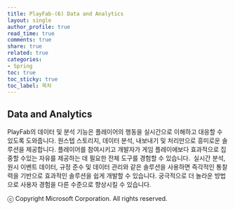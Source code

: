 ```yaml
---
title: PlayFab-(6) Data and Analytics
layout: single
author_profile: true
read_time: true
comments: true
share: true
related: true
categories:
- Spring
toc: true
toc_sticky: true
toc_label: 목차
---
```



## Data and Analytics
PlayFab의 데이터 및 분석 기능은 플레이어의 행동을 실시간으로 이해하고 대응할 수 있도록 도와줍니다. 원스텝 스토리지, 데이터 분석, 내보내기 및 처리만으로 흥미로운 솔루션을 제공합니다. 플레이어를 참여시키고 개발자가 게임 플레이에보다 효과적으로 집중할 수있는 자유를 제공하는 데 필요한 전체 도구를 경험할 수 있습니다. 
실시간 분석, 원시 이벤트 데이터, 규정 준수 및 데이터 관리와 같은 솔루션을 사용하면 즉각적인 통찰력을 기반으로 효과적인 솔루션을 쉽게 개발할 수 있습니다. 궁극적으로 더 놀라운 방법으로 사용자 경험을 다른 수준으로 향상시킬 수 있습니다. 


ⓒ Copyright Microsoft Corporation. All rights reserved.